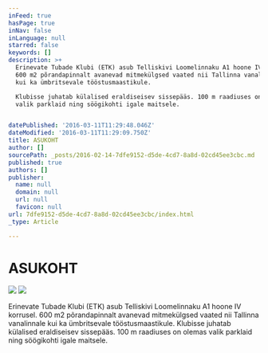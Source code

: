 ```yaml
---
inFeed: true
hasPage: true
inNav: false
inLanguage: null
starred: false
keywords: []
description: >+
  Erinevate Tubade Klubi (ETK) asub Telliskivi Loomelinnaku A1 hoone IV korrusel.
  600 m2 põrandapinnalt avanevad mitmekülgsed vaated nii Tallinna vanalinnale
  kui ka ümbritsevale tööstusmaastikule.

  Klubisse juhatab külalised eraldiseisev sissepääs. 100 m raadiuses on olemas
  valik parklaid ning söögikohti igale maitsele.


datePublished: '2016-03-11T11:29:48.046Z'
dateModified: '2016-03-11T11:29:09.750Z'
title: ASUKOHT
author: []
sourcePath: _posts/2016-02-14-7dfe9152-d5de-4cd7-8a8d-02cd45ee3cbc.md
published: true
authors: []
publisher:
  name: null
  domain: null
  url: null
  favicon: null
url: 7dfe9152-d5de-4cd7-8a8d-02cd45ee3cbc/index.html
_type: Article

---
```

# ASUKOHT
![](https://the-grid-user-content.s3-us-west-2.amazonaws.com/d2ccf598-ee8c-4ae4-9a98-e424367c7178.jpg)
![](https://s3-us-west-2.amazonaws.com/the-grid-img/p/effce0486a3f456ec77fc706cb90038dc202b9b1.png)

Erinevate Tubade Klubi (ETK) asub Telliskivi Loomelinnaku A1 hoone IV korrusel. 600 m2 põrandapinnalt avanevad mitmekülgsed vaated nii Tallinna vanalinnale kui ka ümbritsevale tööstusmaastikule.
Klubisse juhatab külalised eraldiseisev sissepääs. 100 m raadiuses on olemas valik parklaid ning söögikohti igale maitsele.